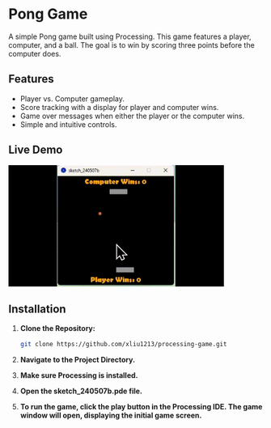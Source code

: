 # Pong Game

A simple Pong game built using Processing. This game features a player, computer, and a ball. The goal is to win by scoring three points before the computer does.

## Features

- Player vs. Computer gameplay.
- Score tracking with a display for player and computer wins.
- Game over messages when either the player or the computer wins.
- Simple and intuitive controls.

## Live Demo
![Demo GIF](demo.gif)

## Installation

1. **Clone the Repository:**

   ```sh
   git clone https://github.com/xliu1213/processing-game.git

2. **Navigate to the Project Directory.**

3. **Make sure Processing is installed.**

4. **Open the sketch_240507b.pde file.**

5. **To run the game, click the play button in the Processing IDE. The game window will open, displaying the initial game screen.**
